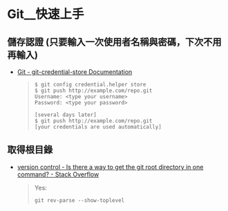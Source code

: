 # Git__快速上手

## 儲存認證 (只要輸入一次使用者名稱與密碼，下次不用再輸入)

* [Git - git-credential-store Documentation](https://git-scm.com/docs/git-credential-store)

    > ```shell
    > $ git config credential.helper store
    > $ git push http://example.com/repo.git
    > Username: <type your username>
    > Password: <type your password>
    > 
    > [several days later]
    > $ git push http://example.com/repo.git
    > [your credentials are used automatically]
    > ```


## 取得根目錄

- [version control - Is there a way to get the git root directory in one command? - Stack Overflow](https://stackoverflow.com/questions/957928/is-there-a-way-to-get-the-git-root-directory-in-one-command)
    > Yes:
    > 
    > ```shell
    > git rev-parse --show-toplevel
    > ```


